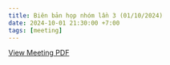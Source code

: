 ```yaml
---
title: Biên bản họp nhóm lần 3 (01/10/2024)
date: 2024-10-01 21:30:00 +7:00
tags: [meeting]
---
```


[View Meeting PDF](./BienBanHopNhom_L4.pdf)